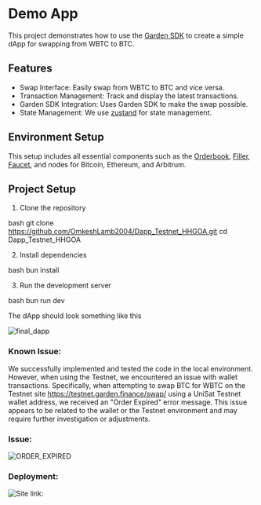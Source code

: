 # Demo App

This project demonstrates how to use the [Garden SDK](https://docs.garden.finance/developers/sdk/) to create a simple dApp for swapping from WBTC to BTC.


## Features

- Swap Interface: Easily swap from WBTC to BTC and vice versa.
- Transaction Management: Track and display the latest transactions.
- Garden SDK Integration: Uses Garden SDK to make the swap possible.
- State Management: We use [zustand](https://zustand-demo.pmnd.rs/) for state management.

## Environment Setup

This setup includes all essential components such as the [Orderbook](https://docs.garden.finance/developers/fundamentals/orderbook/), [Filler](https://docs.garden.finance/developers/fundamentals/filler/), [Faucet](https://www.alchemy.com/faucets#faucets-switchback-right-light), and nodes for Bitcoin, Ethereum, and Arbitrum.


## Project Setup

1. Clone the repository

bash
git clone https://github.com/OmkeshLamb2004/Dapp_Testnet_HHGOA.git
cd Dapp_Testnet_HHGOA


2. Install dependencies

bash
bun install


3. Run the development server

bash
bun run dev


The dApp should look something like this

![final_dapp](https://github.com/user-attachments/assets/41896b69-b2cd-4528-892d-fc2adf31cf4a)

### Known Issue:
We successfully implemented and tested the code in the local environment. However, when using the Testnet, we encountered an issue with wallet transactions. Specifically, when attempting to swap BTC for WBTC on the Testnet site https://testnet.garden.finance/swap/ using a UniSat Testnet wallet address, we received an "Order Expired" error message. This issue appears to be related to the wallet or the Testnet environment and may require further investigation or adjustments.

### Issue:
![ORDER_EXPIRED](https://github.com/OmkeshLamb2004/Dapp_Testnet_HHGOA/issues/1#issue-2429437328)

### Deployment:

![Site link:](https://dapp-testnet-hhgoa.vercel.app/)
